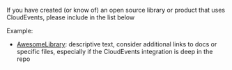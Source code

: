 If you have created (or know of) an open source library or product that
uses CloudEvents, please include in the list below

Example:
* [AwesomeLibrary](): descriptive text, consider additional links to docs or
  specific files, especially if the CloudEvents integration is deep in the repo

